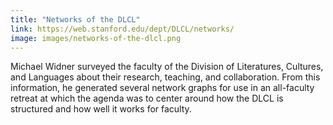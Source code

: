 ```yaml
---
title: "Networks of the DLCL"
link: https://web.stanford.edu/dept/DLCL/networks/
image: images/networks-of-the-dlcl.png
---
```

Michael Widner surveyed the faculty of the Division of Literatures, Cultures, and Languages about their research, teaching, and collaboration. From this information, he generated several network graphs for use in an all-faculty retreat at which the agenda was to center around how the DLCL is structured and how well it works for faculty.

